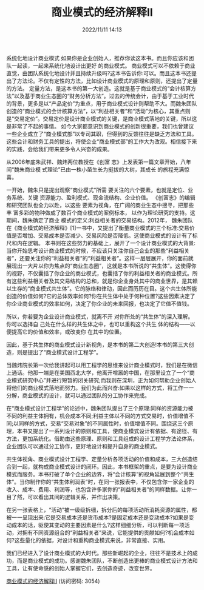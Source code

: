 ﻿---
title: 商业模式的经济解释Ⅱ
date: 2022/11/11 14:13
tags:
- 商业模式
updated: 1970-01-01 08:00:00
---

系统化地设计商业模式
  如果你是企业创始人，推荐你读这本书。而且你应该和团队一起读，一起来系统化地设计出更好
的商业模式。
  商业模式可以不依赖于商业直觉，由团队系统化地设计并且持续升级吗?这本书告诉你:可以。而且这本书还提出了方法论。不仅有定性的方法，比如设计商业模式的原理和原则，还提出了定量的方法。
  定量方法，是这本书的第一大创造。这就是基于商业模式的“会计核算方法”以及基于商业生态圈的“财务分析方法”。过去的传统会计，由于基于工业时代的背景，更多是以“产品定价”为重点，用于商业模式设计则帮助不大。而魏朱团队创造的“商业模式的会计核算方法”，以“利益相关者”和“活动”为核心，其重点则是“交易定价”。交易定价是设计商业模式的关键，是商业模式落地的关键，所以这是非常了不起的事情。
  如今大家都意识到商业模式的创新很重要，我们也曾建议一些企业成立了“商业模式部”以专司其职，但得到的反馈往往是缺乏方法和工具。这些会计和财务工具的提出，将使企业“商业模式部”的工作大为改观。相信接下来的实践，会给我们带来更多令人兴奋的成果。
<!-- more -->
  从2006年底朱武祥、魏炜两位教授在《创富 志》上发表第一篇文章开始，八年间“魏朱商业模 式理论”已由一株小苗生长为挺拔的大树，其成长 的旅程充满惊喜。

  一开始，魏朱只是提出观察“商业模式”所需 要关注的六个要素，也就是定位、业务系统、关键 资源能力、盈利模式、现金流结构、企业价值。 《创富志》的编辑和研究团队也全力以赴，以这些 要素为视角，在广阔的商业生态中搜寻，把那些丰 富多彩的物种做成了数百个商业模式的案例标本， 以作为理论研究的支持。这期间，魏朱确定了商业 模式的定义:利益相关者的交易结构。2012年， 魏朱团队在《商业模式的经济解释》[1]一书中，又提出了衡量商业模式的三个标准:交易价值是否增加、交易成本是否减少、交易风险是否降低。这使商业模式的设计有了标尺和内在逻辑。
  本书则在这些努力的基础上，展开了一个设计商业模式的大背景:当你开始思考设计商业模式的时候，不应该只关注你自己企业的那些“利益相关者”，还要关注你的“利益相关者”的“利益相关者”。这样一层层展开，你的面前就展现出一大片以你为焦点的“商业生态圈”，这就是本书所说的“共生体”。这使得你的视野，不仅囊括了你企业的商业模式，也囊括了你的利益相关者的商业模式。所有这些利益相关者及其交易结构的总和，就是你企业身处其中的商业世界，是其赖以生存的“商业模式共生体”。它的脉络和律动，因此而历历在目。这个共生体所能创造的价值如何?它的总体效率如何?你在共生体中处于何种位置?这些因素决定了你企业商业模式的效率如何，决定了你企业的未来回报，也决定了它值不值钱。

  所以，你若要为企业设计商业模式，就离不开 对你所处的“共生体”的深入理解。你可以选择自 己处在什么样的共生体之中，也可以重构这个共生 体的结构——以便提高它的价值和效率，或改变你 在其中的位置。
  
  因此，基于共生体的商业模式设计新视角，是本书的第二大创造!本书的第三大创造，则是提出了“商业模式设计工程学”。

  当魏炜院长第一次给我讲起可以用工程学的思维来设计商业模式时，我们是在微信上通话。他那一端是在美国西北大学，他离开喧嚣的中国，在那里设立了一个“商业模式研究中心”并进行短暂的闭关研究;而我则在深圳，正为如何帮助企业创始人将他们的商业模式落地而努力。我们为此而兴奋:如果以这样的方式，将工作一一分解，商业模式的设计，就可以通过团队的分工协作来完成。

  在“商业模式设计工程学”的论述中，魏朱团队提出了三个原理:同样的资源能力被不同的利益主体拥有，机会成本不同;利益主体以不同的方式交易时，价值增值不同;以同样的方式，交易“交易对象”的不同属性时，价值增值不同。围绕这三个原理，本书又提出了一系列设计的原则和工具，使商业模式设计有依据、有途径、有方法，更加系统化。借助由这些原理、原则和工具组成的设计工程学方法论体系，企业团队可以通过分工协作，更好地设计和提升自身的商业模式。

  共生体视角、商业模式设计工程学、定量分析各项活动的价值和成本，三大创造结合到一起，就构成商业模式设计的闭环。因此，本书框架的重点，是要为设计商业模式而服务。本书打破了单个企业的边界，将“会计核算”的视角延展到整个“共生体”。当你制作你的“共生体利润表”时，在同一张报表中，不仅包含你一家企业的收入、成本、费用、利润等，也包含许多家你的“利益相关者”的同样数据。让你一目了然，可以看出其间的逻辑关系，并作出决策。

  在另一张表格上，“活动”被一级级拆细，拆分后的每项活动所消耗资源的属性，都被一一呈现出来:它是交易成本还是货币成本?是固定成本还是变动成本?如果是变动成本的话，驱使其变动的主要因素是什么?这样细细分析，可以判断每一项活动，对拥有不同资源组合的“利益相关者”来说，它能提供的贡献如何?机会成本如何?这些量化的依据，对设计和重构商业模式来说，非常直接、实用。

  我们已经进入了设计商业模式的大时代。那些新崛起的企业，往往不是技术上的成功，而是商业模式的成功。感谢魏朱团队，不断创造出更棒的商业模式设计方法和工具，让有使命感的创始人掌握它们，去创造奇迹，改变世界。

[商业模式的经济解释Ⅱ](https://url12.ctfile.com/f/3948612-722537519-230051?p=3054)
(访问密码: 3054)

